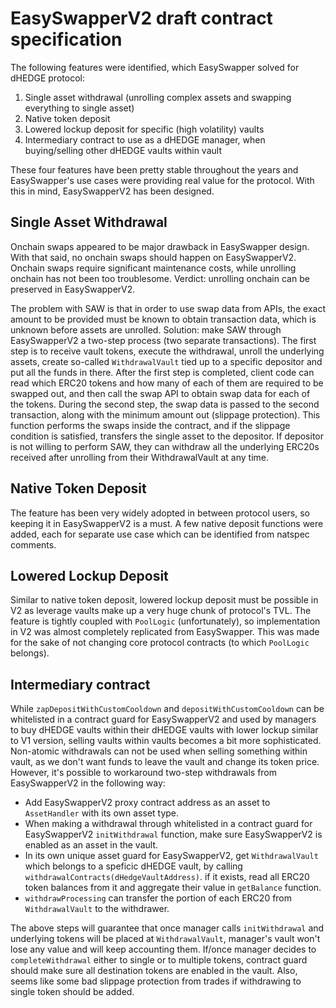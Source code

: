 # EasySwapperV2 draft contract specification

The following features were identified, which EasySwapper solved for dHEDGE protocol:

1. Single asset withdrawal (unrolling complex assets and swapping everything to single asset)
2. Native token deposit
3. Lowered lockup deposit for specific (high volatility) vaults
4. Intermediary contract to use as a dHEDGE manager, when buying/selling other dHEDGE vaults within vault

These four features have been pretty stable throughout the years and EasySwapper's use cases were providing real value for the protocol. With this in mind, EasySwapperV2 has been designed.

## Single Asset Withdrawal

Onchain swaps appeared to be major drawback in EasySwapper design. With that said, no onchain swaps should happen on EasySwapperV2. Onchain swaps require significant maintenance costs, while unrolling onchain has not been too troublesome. Verdict: unrolling onchain can be preserved in EasySwapperV2.

The problem with SAW is that in order to use swap data from APIs, the exact amount to be provided must be known to obtain transaction data, which is unknown before assets are unrolled. Solution: make SAW through EasySwapperV2 a two-step process (two separate transactions). The first step is to receive vault tokens, execute the withdrawal, unroll the underlying assets, create so-called `WithdrawalVault` tied up to a specific depositor and put all the funds in there. After the first step is completed, client code can read which ERC20 tokens and how many of each of them are required to be swapped out, and then call the swap API to obtain swap data for each of the tokens. During the second step, the swap data is passed to the second transaction, along with the minimum amount out (slippage protection). This function performs the swaps inside the contract, and if the slippage condition is satisfied, transfers the single asset to the depositor. If depositor is not willing to perform SAW, they can withdraw all the underlying ERC20s received after unrolling from their WithdrawalVault at any time.

## Native Token Deposit

The feature has been very widely adopted in between protocol users, so keeping it in EasySwapperV2 is a must. A few native deposit functions were added, each for separate use case which can be identified from natspec comments.

## Lowered Lockup Deposit

Similar to native token deposit, lowered lockup deposit must be possible in V2 as leverage vaults make up a very huge chunk of protocol's TVL. The feature is tightly coupled with `PoolLogic` (unfortunately), so implementation in V2 was almost completely replicated from EasySwapper. This was made for the sake of not changing core protocol contracts (to which `PoolLogic` belongs).

## Intermediary contract

While `zapDepositWithCustomCooldown` and `depositWithCustomCooldown` can be whitelisted in a contract guard for EasySwapperV2 and used by managers to buy dHEDGE vaults within their dHEDGE vaults with lower lockup similar to V1 version, selling vaults within vaults becomes a bit more sophisticated. Non-atomic withdrawals can not be used when selling something within vault, as we don't want funds to leave the vault and change its token price. However, it's possible to workaround two-step withdrawals from EasySwapperV2 in the following way:

- Add EasySwapperV2 proxy contract address as an asset to `AssetHandler` with its own asset type.
- When making a withdrawal through whitelisted in a contract guard for EasySwapperV2 `initWithdrawal` function, make sure EasySwapperV2 is enabled as an asset in the vault.
- In its own unique asset guard for EasySwapperV2, get `WithdrawalVault` which belongs to a speficic dHEDGE vault, by calling `withdrawalContracts(dHedgeVaultAddress)`. if it exists, read all ERC20 token balances from it and aggregate their value in `getBalance` function.
- `withdrawProcessing` can transfer the portion of each ERC20 from `WithdrawalVault` to the withdrawer.

The above steps will guarantee that once manager calls `initWithdrawal` and underlying tokens will be placed at `WithdrawalVault`, manager's vault won't lose any value and will keep accounting them. If/once manager decides to `completeWithdrawal` either to single or to multiple tokens, contract guard should make sure all destination tokens are enabled in the vault. Also, seems like some bad slippage protection from trades if withdrawing to single token should be added.
